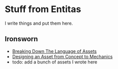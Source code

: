 # Stuff from Entitas

I write things and put them here.

## Ironsworn
- [Breaking Down The Language of Assets](/asset-language.md)
- [Designing an Asset from Concept to Mechanics](/asset-design.md)
- todo: add a bunch of assets I wrote here